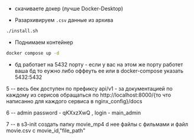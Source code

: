 
 

- скачиваете докер (лучше Docker-Desktop)

- Разархивируем ```.csv``` данные из архива
```bash 
./install.sh
```

- Поднимаем контейнер
```bash 
docker compose up -d
```

- бд работает на 5432 порту - если у вас на этом же порту работет ваша бд то еужно либо оффеуть ее или в docker-compose указать 5432:5432

5 -- весь бек доступен по префиксу api/v1 - за документацией по каждому из серисов обращаться по http://localhost:8000/{то что написанно для каждого сервиса в nginx_config}/docs

6 -- admin password - qKXxzXwQ , login - main_admin

7 -- в s3-init создать папку movie_mp4 d нее файлы с фильмами и файл movie.csv с movie_id,"file_path"